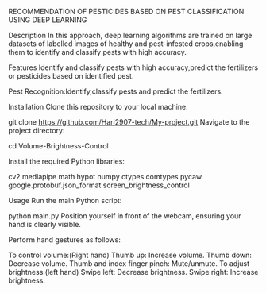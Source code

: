 RECOMMENDATION OF PESTICIDES BASED ON PEST CLASSIFICATION USING DEEP LEARNING

Description
In this approach, deep learning algorithms are trained on large datasets of labelled images of healthy and pest-infested crops,enabling them to identify and classify pests with high accuracy.

Features
Identify and classify pests with high accuracy,predict the fertilizers or pesticides based on identified pest.

Pest Recognition:Identify,classify pests and predict the fertilizers.



Installation
Clone this repository to your local machine:

git clone https://github.com/Hari2907-tech/My-project.git
Navigate to the project directory:

cd Volume-Brightness-Control

Install the required Python libraries:

 cv2
 mediapipe
 math
 hypot
 numpy 
 ctypes
 comtypes 
 pycaw
 google.protobuf.json_format 
 screen_brightness_control

Usage
Run the main Python script:

python main.py
Position yourself in front of the webcam, ensuring your hand is clearly visible.

Perform hand gestures as follows:

To control volume:(Right hand)
Thumb up: Increase volume.
Thumb down: Decrease volume.
Thumb and index finger pinch: Mute/unmute.
To adjust brightness:(left hand)
Swipe left: Decrease brightness.
Swipe right: Increase brightness.
